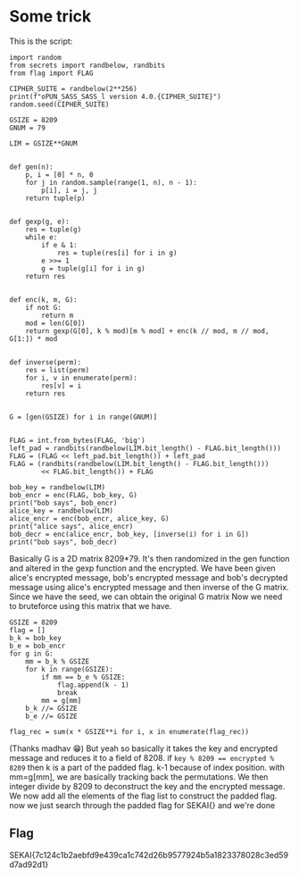 # Some trick

This is the script:
```
import random
from secrets import randbelow, randbits
from flag import FLAG

CIPHER_SUITE = randbelow(2**256)
print(f"oPUN_SASS_SASS_l version 4.0.{CIPHER_SUITE}")
random.seed(CIPHER_SUITE)

GSIZE = 8209
GNUM = 79

LIM = GSIZE**GNUM


def gen(n):
    p, i = [0] * n, 0
    for j in random.sample(range(1, n), n - 1):
        p[i], i = j, j
    return tuple(p)


def gexp(g, e):
    res = tuple(g)
    while e:
        if e & 1:
            res = tuple(res[i] for i in g)
        e >>= 1
        g = tuple(g[i] for i in g)
    return res


def enc(k, m, G):
    if not G:
        return m
    mod = len(G[0])
    return gexp(G[0], k % mod)[m % mod] + enc(k // mod, m // mod, G[1:]) * mod


def inverse(perm):
    res = list(perm)
    for i, v in enumerate(perm):
        res[v] = i
    return res


G = [gen(GSIZE) for i in range(GNUM)]


FLAG = int.from_bytes(FLAG, 'big')
left_pad = randbits(randbelow(LIM.bit_length() - FLAG.bit_length()))
FLAG = (FLAG << left_pad.bit_length()) + left_pad
FLAG = (randbits(randbelow(LIM.bit_length() - FLAG.bit_length()))
        << FLAG.bit_length()) + FLAG

bob_key = randbelow(LIM)
bob_encr = enc(FLAG, bob_key, G)
print("bob says", bob_encr)
alice_key = randbelow(LIM)
alice_encr = enc(bob_encr, alice_key, G)
print("alice says", alice_encr)
bob_decr = enc(alice_encr, bob_key, [inverse(i) for i in G])
print("bob says", bob_decr)

```
Basically G is a 2D matrix 8209*79. It's then randomized in the gen function and altered in the gexp function and the encrypted.
We have been given alice's encrypted message, bob's encrypted message and bob's  decrypted message using alice's encrypted message and then inverse of the G matrix.
Since we have the seed, we can obtain the original G matrix
Now we need to bruteforce using this matrix that we have.
```
GSIZE = 8209
flag = []
b_k = bob_key
b_e = bob_encr
for g in G:
    mm = b_k % GSIZE
    for k in range(GSIZE):
        if mm == b_e % GSIZE:
            flag.append(k - 1)
            break
        mm = g[mm]
    b_k //= GSIZE
    b_e //= GSIZE

flag_rec = sum(x * GSIZE**i for i, x in enumerate(flag_rec))
```
(Thanks madhav 😁)
But yeah so basically it takes the key and encrypted message and reduces it to a field of 8208.
if ```key % 8209 == encrypted % 8209``` then k is a part of the padded flag. k-1 because of index position.
with mm=g[mm], we are basically tracking back the permutations. We then integer divide by 8209 to deconstruct the key and the encrypted message.
We now add all the elements of the flag list to construct the padded flag.
now we just search through the padded flag for SEKAI{<flag content>} and we're done

## Flag
SEKAI{7c124c1b2aebfd9e439ca1c742d26b9577924b5a1823378028c3ed59d7ad92d1}
